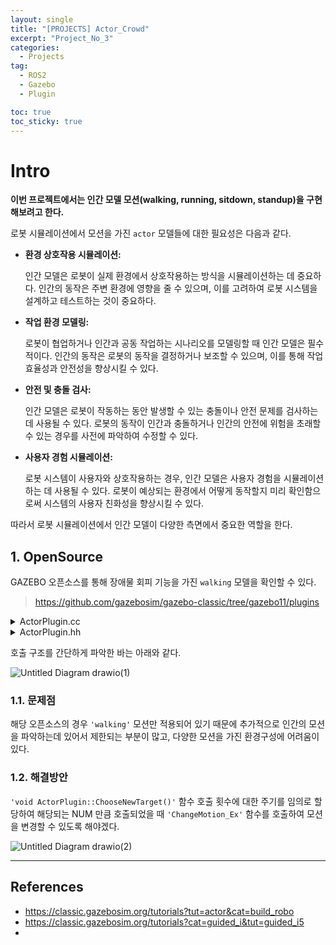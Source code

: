```yaml
---
layout: single
title: "[PROJECTS] Actor_Crowd"
excerpt: "Project_No_3"
categories:
  - Projects
tag:
  - ROS2
  - Gazebo
  - Plugin

toc: true
toc_sticky: true
---
```


# Intro

**이번 프로젝트에서는 인간 모델 모션(walking, running, sitdown, standup)을 구현해보려고 한다.**

로봇 시뮬레이션에서 모션을 가진 `actor` 모델들에 대한 필요성은 다음과 같다.

- **환경 상호작용 시뮬레이션:** 
    
    인간 모델은 로봇이 실제 환경에서 상호작용하는 방식을 시뮬레이션하는 데 중요하다. 인간의 동작은 주변 환경에 영향을 줄 수 있으며, 이를 고려하여 로봇 시스템을 설계하고 테스트하는 것이 중요하다.

- **작업 환경 모델링:** 

    로봇이 협업하거나 인간과 공동 작업하는 시나리오를 모델링할 때 인간 모델은 필수적이다. 인간의 동작은 로봇의 동작을 결정하거나 보조할 수 있으며, 이를 통해 작업 효율성과 안전성을 향상시킬 수 있다.

- **안전 및 충돌 검사:** 

    인간 모델은 로봇이 작동하는 동안 발생할 수 있는 충돌이나 안전 문제를 검사하는 데 사용될 수 있다. 로봇의 동작이 인간과 충돌하거나 인간의 안전에 위험을 초래할 수 있는 경우를 사전에 파악하여 수정할 수 있다.

- **사용자 경험 시뮬레이션:** 

    로봇 시스템이 사용자와 상호작용하는 경우, 인간 모델은 사용자 경험을 시뮬레이션하는 데 사용될 수 있다. 로봇이 예상되는 환경에서 어떻게 동작할지 미리 확인함으로써 시스템의 사용자 친화성을 향상시킬 수 있다.

따라서 로봇 시뮬레이션에서 인간 모델이 다양한 측면에서 중요한 역할을 한다.

## 1. OpenSource
GAZEBO 오픈소스를 통해 장애물 회피 기능을 가진 `walking` 모델을 확인할 수 있다.

> <https://github.com/gazebosim/gazebo-classic/tree/gazebo11/plugins>

<details>
  <summary>ActorPlugin.cc</summary>
  <div class="colorscripter-code" style="color:#f0f0f0;font-family:Consolas, 'Liberation Mono', Menlo, Courier, monospace !important; position:relative !important;overflow:auto"><table class="colorscripter-code-table" style="margin:0;padding:0;border:none;background-color:#272727;border-radius:4px;" cellspacing="0" cellpadding="0"><tr><td style="padding:6px;border-right:2px solid #4f4f4f"><div style="margin:0;padding:0;word-break:normal;text-align:right;color:#aaa;font-family:Consolas, 'Liberation Mono', Menlo, Courier, monospace !important;line-height:130%"><div style="line-height:130%">1</div><div style="line-height:130%">2</div><div style="line-height:130%">3</div><div style="line-height:130%">4</div><div style="line-height:130%">5</div><div style="line-height:130%">6</div><div style="line-height:130%">7</div><div style="line-height:130%">8</div><div style="line-height:130%">9</div><div style="line-height:130%">10</div><div style="line-height:130%">11</div><div style="line-height:130%">12</div><div style="line-height:130%">13</div><div style="line-height:130%">14</div><div style="line-height:130%">15</div><div style="line-height:130%">16</div><div style="line-height:130%">17</div><div style="line-height:130%">18</div><div style="line-height:130%">19</div><div style="line-height:130%">20</div><div style="line-height:130%">21</div><div style="line-height:130%">22</div><div style="line-height:130%">23</div><div style="line-height:130%">24</div><div style="line-height:130%">25</div><div style="line-height:130%">26</div><div style="line-height:130%">27</div><div style="line-height:130%">28</div><div style="line-height:130%">29</div><div style="line-height:130%">30</div><div style="line-height:130%">31</div><div style="line-height:130%">32</div><div style="line-height:130%">33</div><div style="line-height:130%">34</div><div style="line-height:130%">35</div><div style="line-height:130%">36</div><div style="line-height:130%">37</div><div style="line-height:130%">38</div><div style="line-height:130%">39</div><div style="line-height:130%">40</div><div style="line-height:130%">41</div><div style="line-height:130%">42</div><div style="line-height:130%">43</div><div style="line-height:130%">44</div><div style="line-height:130%">45</div><div style="line-height:130%">46</div><div style="line-height:130%">47</div><div style="line-height:130%">48</div><div style="line-height:130%">49</div><div style="line-height:130%">50</div><div style="line-height:130%">51</div><div style="line-height:130%">52</div><div style="line-height:130%">53</div><div style="line-height:130%">54</div><div style="line-height:130%">55</div><div style="line-height:130%">56</div><div style="line-height:130%">57</div><div style="line-height:130%">58</div><div style="line-height:130%">59</div><div style="line-height:130%">60</div><div style="line-height:130%">61</div><div style="line-height:130%">62</div><div style="line-height:130%">63</div><div style="line-height:130%">64</div><div style="line-height:130%">65</div><div style="line-height:130%">66</div><div style="line-height:130%">67</div><div style="line-height:130%">68</div><div style="line-height:130%">69</div><div style="line-height:130%">70</div><div style="line-height:130%">71</div><div style="line-height:130%">72</div><div style="line-height:130%">73</div><div style="line-height:130%">74</div><div style="line-height:130%">75</div><div style="line-height:130%">76</div><div style="line-height:130%">77</div><div style="line-height:130%">78</div><div style="line-height:130%">79</div><div style="line-height:130%">80</div><div style="line-height:130%">81</div><div style="line-height:130%">82</div><div style="line-height:130%">83</div><div style="line-height:130%">84</div><div style="line-height:130%">85</div><div style="line-height:130%">86</div><div style="line-height:130%">87</div><div style="line-height:130%">88</div><div style="line-height:130%">89</div><div style="line-height:130%">90</div><div style="line-height:130%">91</div><div style="line-height:130%">92</div><div style="line-height:130%">93</div><div style="line-height:130%">94</div><div style="line-height:130%">95</div><div style="line-height:130%">96</div><div style="line-height:130%">97</div><div style="line-height:130%">98</div><div style="line-height:130%">99</div><div style="line-height:130%">100</div><div style="line-height:130%">101</div><div style="line-height:130%">102</div><div style="line-height:130%">103</div><div style="line-height:130%">104</div><div style="line-height:130%">105</div><div style="line-height:130%">106</div><div style="line-height:130%">107</div><div style="line-height:130%">108</div><div style="line-height:130%">109</div><div style="line-height:130%">110</div><div style="line-height:130%">111</div><div style="line-height:130%">112</div><div style="line-height:130%">113</div><div style="line-height:130%">114</div><div style="line-height:130%">115</div><div style="line-height:130%">116</div><div style="line-height:130%">117</div><div style="line-height:130%">118</div><div style="line-height:130%">119</div><div style="line-height:130%">120</div><div style="line-height:130%">121</div><div style="line-height:130%">122</div><div style="line-height:130%">123</div><div style="line-height:130%">124</div><div style="line-height:130%">125</div><div style="line-height:130%">126</div><div style="line-height:130%">127</div><div style="line-height:130%">128</div><div style="line-height:130%">129</div><div style="line-height:130%">130</div><div style="line-height:130%">131</div><div style="line-height:130%">132</div><div style="line-height:130%">133</div><div style="line-height:130%">134</div><div style="line-height:130%">135</div><div style="line-height:130%">136</div><div style="line-height:130%">137</div><div style="line-height:130%">138</div><div style="line-height:130%">139</div><div style="line-height:130%">140</div><div style="line-height:130%">141</div><div style="line-height:130%">142</div><div style="line-height:130%">143</div><div style="line-height:130%">144</div><div style="line-height:130%">145</div><div style="line-height:130%">146</div><div style="line-height:130%">147</div><div style="line-height:130%">148</div><div style="line-height:130%">149</div><div style="line-height:130%">150</div><div style="line-height:130%">151</div><div style="line-height:130%">152</div><div style="line-height:130%">153</div><div style="line-height:130%">154</div><div style="line-height:130%">155</div><div style="line-height:130%">156</div><div style="line-height:130%">157</div><div style="line-height:130%">158</div><div style="line-height:130%">159</div><div style="line-height:130%">160</div><div style="line-height:130%">161</div><div style="line-height:130%">162</div><div style="line-height:130%">163</div><div style="line-height:130%">164</div><div style="line-height:130%">165</div><div style="line-height:130%">166</div><div style="line-height:130%">167</div><div style="line-height:130%">168</div><div style="line-height:130%">169</div><div style="line-height:130%">170</div><div style="line-height:130%">171</div><div style="line-height:130%">172</div><div style="line-height:130%">173</div><div style="line-height:130%">174</div><div style="line-height:130%">175</div><div style="line-height:130%">176</div><div style="line-height:130%">177</div><div style="line-height:130%">178</div><div style="line-height:130%">179</div><div style="line-height:130%">180</div><div style="line-height:130%">181</div><div style="line-height:130%">182</div><div style="line-height:130%">183</div><div style="line-height:130%">184</div><div style="line-height:130%">185</div><div style="line-height:130%">186</div><div style="line-height:130%">187</div><div style="line-height:130%">188</div><div style="line-height:130%">189</div><div style="line-height:130%">190</div><div style="line-height:130%">191</div><div style="line-height:130%">192</div><div style="line-height:130%">193</div><div style="line-height:130%">194</div><div style="line-height:130%">195</div><div style="line-height:130%">196</div><div style="line-height:130%">197</div><div style="line-height:130%">198</div><div style="line-height:130%">199</div><div style="line-height:130%">200</div><div style="line-height:130%">201</div><div style="line-height:130%">202</div><div style="line-height:130%">203</div><div style="line-height:130%">204</div><div style="line-height:130%">205</div><div style="line-height:130%">206</div><div style="line-height:130%">207</div><div style="line-height:130%">208</div><div style="line-height:130%">209</div><div style="line-height:130%">210</div></div></td><td style="padding:6px 0;text-align:left"><div style="margin:0;padding:0;color:#f0f0f0;font-family:Consolas, 'Liberation Mono', Menlo, Courier, monospace !important;line-height:130%"><div style="padding:0 6px; white-space:pre; line-height:130%"><span style="color:#999999">/*</span></div><div style="padding:0 6px; white-space:pre; line-height:130%"><span style="color:#999999">&nbsp;*&nbsp;Copyright&nbsp;(C)&nbsp;2016&nbsp;Open&nbsp;Source&nbsp;Robotics&nbsp;Foundation</span></div><div style="padding:0 6px; white-space:pre; line-height:130%"><span style="color:#999999">&nbsp;*</span></div><div style="padding:0 6px; white-space:pre; line-height:130%"><span style="color:#999999">&nbsp;*&nbsp;Licensed&nbsp;under&nbsp;the&nbsp;Apache&nbsp;License,&nbsp;Version&nbsp;2.0&nbsp;(the&nbsp;"License");</span></div><div style="padding:0 6px; white-space:pre; line-height:130%"><span style="color:#999999">&nbsp;*&nbsp;you&nbsp;may&nbsp;not&nbsp;use&nbsp;this&nbsp;file&nbsp;except&nbsp;in&nbsp;compliance&nbsp;with&nbsp;the&nbsp;License.</span></div><div style="padding:0 6px; white-space:pre; line-height:130%"><span style="color:#999999">&nbsp;*&nbsp;You&nbsp;may&nbsp;obtain&nbsp;a&nbsp;copy&nbsp;of&nbsp;the&nbsp;License&nbsp;at</span></div><div style="padding:0 6px; white-space:pre; line-height:130%"><span style="color:#999999">&nbsp;*</span></div><div style="padding:0 6px; white-space:pre; line-height:130%"><span style="color:#999999">&nbsp;*&nbsp;&nbsp;&nbsp;&nbsp;&nbsp;http://www.apache.org/licenses/LICENSE-2.0</span></div><div style="padding:0 6px; white-space:pre; line-height:130%"><span style="color:#999999">&nbsp;*</span></div><div style="padding:0 6px; white-space:pre; line-height:130%"><span style="color:#999999">&nbsp;*&nbsp;Unless&nbsp;required&nbsp;by&nbsp;applicable&nbsp;law&nbsp;or&nbsp;agreed&nbsp;to&nbsp;in&nbsp;writing,&nbsp;software</span></div><div style="padding:0 6px; white-space:pre; line-height:130%"><span style="color:#999999">&nbsp;*&nbsp;distributed&nbsp;under&nbsp;the&nbsp;License&nbsp;is&nbsp;distributed&nbsp;on&nbsp;an&nbsp;"AS&nbsp;IS"&nbsp;BASIS,</span></div><div style="padding:0 6px; white-space:pre; line-height:130%"><span style="color:#999999">&nbsp;*&nbsp;WITHOUT&nbsp;WARRANTIES&nbsp;OR&nbsp;CONDITIONS&nbsp;OF&nbsp;ANY&nbsp;KIND,&nbsp;either&nbsp;express&nbsp;or&nbsp;implied.</span></div><div style="padding:0 6px; white-space:pre; line-height:130%"><span style="color:#999999">&nbsp;*&nbsp;See&nbsp;the&nbsp;License&nbsp;for&nbsp;the&nbsp;specific&nbsp;language&nbsp;governing&nbsp;permissions&nbsp;and</span></div><div style="padding:0 6px; white-space:pre; line-height:130%"><span style="color:#999999">&nbsp;*&nbsp;limitations&nbsp;under&nbsp;the&nbsp;License.</span></div><div style="padding:0 6px; white-space:pre; line-height:130%"><span style="color:#999999">&nbsp;*</span></div><div style="padding:0 6px; white-space:pre; line-height:130%"><span style="color:#999999">*/</span></div><div style="padding:0 6px; white-space:pre; line-height:130%">&nbsp;</div><div style="padding:0 6px; white-space:pre; line-height:130%"><span style="color:#0086b3">#include</span>&nbsp;<span style="color:#aaffaa"></span><span style="color:#ff3399">&lt;</span>functional<span style="color:#aaffaa"></span><span style="color:#ff3399">&gt;</span></div><div style="padding:0 6px; white-space:pre; line-height:130%">&nbsp;</div><div style="padding:0 6px; white-space:pre; line-height:130%"><span style="color:#0086b3">#include</span>&nbsp;<span style="color:#aaffaa"></span><span style="color:#ff3399">&lt;</span>ignition<span style="color:#aaffaa"></span><span style="color:#ff3399">/</span>math.hh<span style="color:#aaffaa"></span><span style="color:#ff3399">&gt;</span></div><div style="padding:0 6px; white-space:pre; line-height:130%"><span style="color:#0086b3">#include</span>&nbsp;<span style="color:#ffd500">"gazebo/physics/physics.hh"</span></div><div style="padding:0 6px; white-space:pre; line-height:130%"><span style="color:#0086b3">#include</span>&nbsp;<span style="color:#ffd500">"plugins/ActorPlugin.hh"</span></div><div style="padding:0 6px; white-space:pre; line-height:130%">&nbsp;</div><div style="padding:0 6px; white-space:pre; line-height:130%"><span style="color:#ff3399">using</span>&nbsp;<span style="color:#ff3399">namespace</span>&nbsp;gazebo;</div><div style="padding:0 6px; white-space:pre; line-height:130%">GZ_REGISTER_MODEL_PLUGIN(ActorPlugin)</div><div style="padding:0 6px; white-space:pre; line-height:130%">&nbsp;</div><div style="padding:0 6px; white-space:pre; line-height:130%"><span style="color:#0086b3">#define</span>&nbsp;WALKING_ANIMATION&nbsp;<span style="color:#ffd500">"walking"</span></div><div style="padding:0 6px; white-space:pre; line-height:130%">&nbsp;</div><div style="padding:0 6px; white-space:pre; line-height:130%"><span style="color:#999999">/////////////////////////////////////////////////</span></div><div style="padding:0 6px; white-space:pre; line-height:130%">ActorPlugin::ActorPlugin()</div><div style="padding:0 6px; white-space:pre; line-height:130%">{</div><div style="padding:0 6px; white-space:pre; line-height:130%">}</div><div style="padding:0 6px; white-space:pre; line-height:130%">&nbsp;</div><div style="padding:0 6px; white-space:pre; line-height:130%"><span style="color:#999999">/////////////////////////////////////////////////</span></div><div style="padding:0 6px; white-space:pre; line-height:130%"><span style="color:#ff3399">void</span>&nbsp;ActorPlugin::Load(physics::ModelPtr&nbsp;_model,&nbsp;sdf::ElementPtr&nbsp;_sdf)</div><div style="padding:0 6px; white-space:pre; line-height:130%">{</div><div style="padding:0 6px; white-space:pre; line-height:130%">&nbsp;&nbsp;<span style="color:#ff3399">this</span><span style="color:#ff3399">-</span><span style="color:#aaffaa"></span><span style="color:#ff3399">&gt;</span>sdf&nbsp;<span style="color:#aaffaa"></span><span style="color:#ff3399">=</span>&nbsp;_sdf;</div><div style="padding:0 6px; white-space:pre; line-height:130%">&nbsp;&nbsp;<span style="color:#ff3399">this</span><span style="color:#ff3399">-</span><span style="color:#aaffaa"></span><span style="color:#ff3399">&gt;</span>actor&nbsp;<span style="color:#aaffaa"></span><span style="color:#ff3399">=</span>&nbsp;boost::dynamic_pointer_cast<span style="color:#aaffaa"></span><span style="color:#ff3399">&lt;</span>physics::Actor<span style="color:#aaffaa"></span><span style="color:#ff3399">&gt;</span>(_model);</div><div style="padding:0 6px; white-space:pre; line-height:130%">&nbsp;&nbsp;<span style="color:#ff3399">this</span><span style="color:#ff3399">-</span><span style="color:#aaffaa"></span><span style="color:#ff3399">&gt;</span>world&nbsp;<span style="color:#aaffaa"></span><span style="color:#ff3399">=</span>&nbsp;<span style="color:#ff3399">this</span><span style="color:#ff3399">-</span><span style="color:#aaffaa"></span><span style="color:#ff3399">&gt;</span>actor<span style="color:#aaffaa"></span><span style="color:#ff3399">-</span><span style="color:#aaffaa"></span><span style="color:#ff3399">&gt;</span>GetWorld();</div><div style="padding:0 6px; white-space:pre; line-height:130%">&nbsp;</div><div style="padding:0 6px; white-space:pre; line-height:130%">&nbsp;&nbsp;<span style="color:#ff3399">this</span><span style="color:#ff3399">-</span><span style="color:#aaffaa"></span><span style="color:#ff3399">&gt;</span>connections.<span style="color:#4be6fa">push_back</span>(event::Events::ConnectWorldUpdateBegin(</div><div style="padding:0 6px; white-space:pre; line-height:130%">&nbsp;&nbsp;&nbsp;&nbsp;&nbsp;&nbsp;&nbsp;&nbsp;&nbsp;&nbsp;<span style="color:#4be6fa">std</span>::bind(<span style="color:#aaffaa"></span><span style="color:#ff3399">&amp;</span>ActorPlugin::OnUpdate,&nbsp;<span style="color:#ff3399">this</span>,&nbsp;<span style="color:#4be6fa">std</span>::placeholders::_1)));</div><div style="padding:0 6px; white-space:pre; line-height:130%">&nbsp;</div><div style="padding:0 6px; white-space:pre; line-height:130%">&nbsp;&nbsp;<span style="color:#ff3399">this</span><span style="color:#ff3399">-</span><span style="color:#aaffaa"></span><span style="color:#ff3399">&gt;</span>Reset();</div><div style="padding:0 6px; white-space:pre; line-height:130%">&nbsp;</div><div style="padding:0 6px; white-space:pre; line-height:130%">&nbsp;&nbsp;<span style="color:#999999">//&nbsp;Read&nbsp;in&nbsp;the&nbsp;target&nbsp;weight</span></div><div style="padding:0 6px; white-space:pre; line-height:130%">&nbsp;&nbsp;<span style="color:#ff3399">if</span>&nbsp;(_sdf<span style="color:#aaffaa"></span><span style="color:#ff3399">-</span><span style="color:#aaffaa"></span><span style="color:#ff3399">&gt;</span>HasElement(<span style="color:#ffd500">"target_weight"</span>))</div><div style="padding:0 6px; white-space:pre; line-height:130%">&nbsp;&nbsp;&nbsp;&nbsp;<span style="color:#ff3399">this</span><span style="color:#ff3399">-</span><span style="color:#aaffaa"></span><span style="color:#ff3399">&gt;</span>targetWeight&nbsp;<span style="color:#aaffaa"></span><span style="color:#ff3399">=</span>&nbsp;_sdf<span style="color:#aaffaa"></span><span style="color:#ff3399">-</span><span style="color:#aaffaa"></span><span style="color:#ff3399">&gt;</span>Get<span style="color:#aaffaa"></span><span style="color:#ff3399">&lt;</span><span style="color:#4be6fa">double</span><span style="color:#ff3399">&gt;</span>(<span style="color:#ffd500">"target_weight"</span>);</div><div style="padding:0 6px; white-space:pre; line-height:130%">&nbsp;&nbsp;<span style="color:#ff3399">else</span></div><div style="padding:0 6px; white-space:pre; line-height:130%">&nbsp;&nbsp;&nbsp;&nbsp;<span style="color:#ff3399">this</span><span style="color:#ff3399">-</span><span style="color:#aaffaa"></span><span style="color:#ff3399">&gt;</span>targetWeight&nbsp;<span style="color:#aaffaa"></span><span style="color:#ff3399">=</span>&nbsp;<span style="color:#c10aff">1.</span><span style="color:#c10aff">15</span>;</div><div style="padding:0 6px; white-space:pre; line-height:130%">&nbsp;</div><div style="padding:0 6px; white-space:pre; line-height:130%">&nbsp;&nbsp;<span style="color:#999999">//&nbsp;Read&nbsp;in&nbsp;the&nbsp;obstacle&nbsp;weight</span></div><div style="padding:0 6px; white-space:pre; line-height:130%">&nbsp;&nbsp;<span style="color:#ff3399">if</span>&nbsp;(_sdf<span style="color:#aaffaa"></span><span style="color:#ff3399">-</span><span style="color:#aaffaa"></span><span style="color:#ff3399">&gt;</span>HasElement(<span style="color:#ffd500">"obstacle_weight"</span>))</div><div style="padding:0 6px; white-space:pre; line-height:130%">&nbsp;&nbsp;&nbsp;&nbsp;<span style="color:#ff3399">this</span><span style="color:#ff3399">-</span><span style="color:#aaffaa"></span><span style="color:#ff3399">&gt;</span>obstacleWeight&nbsp;<span style="color:#aaffaa"></span><span style="color:#ff3399">=</span>&nbsp;_sdf<span style="color:#aaffaa"></span><span style="color:#ff3399">-</span><span style="color:#aaffaa"></span><span style="color:#ff3399">&gt;</span>Get<span style="color:#aaffaa"></span><span style="color:#ff3399">&lt;</span><span style="color:#4be6fa">double</span><span style="color:#ff3399">&gt;</span>(<span style="color:#ffd500">"obstacle_weight"</span>);</div><div style="padding:0 6px; white-space:pre; line-height:130%">&nbsp;&nbsp;<span style="color:#ff3399">else</span></div><div style="padding:0 6px; white-space:pre; line-height:130%">&nbsp;&nbsp;&nbsp;&nbsp;<span style="color:#ff3399">this</span><span style="color:#ff3399">-</span><span style="color:#aaffaa"></span><span style="color:#ff3399">&gt;</span>obstacleWeight&nbsp;<span style="color:#aaffaa"></span><span style="color:#ff3399">=</span>&nbsp;<span style="color:#c10aff">1.</span><span style="color:#c10aff">5</span>;</div><div style="padding:0 6px; white-space:pre; line-height:130%">&nbsp;</div><div style="padding:0 6px; white-space:pre; line-height:130%">&nbsp;&nbsp;<span style="color:#999999">//&nbsp;Read&nbsp;in&nbsp;the&nbsp;animation&nbsp;factor&nbsp;(applied&nbsp;in&nbsp;the&nbsp;OnUpdate&nbsp;function).</span></div><div style="padding:0 6px; white-space:pre; line-height:130%">&nbsp;&nbsp;<span style="color:#ff3399">if</span>&nbsp;(_sdf<span style="color:#aaffaa"></span><span style="color:#ff3399">-</span><span style="color:#aaffaa"></span><span style="color:#ff3399">&gt;</span>HasElement(<span style="color:#ffd500">"animation_factor"</span>))</div><div style="padding:0 6px; white-space:pre; line-height:130%">&nbsp;&nbsp;&nbsp;&nbsp;<span style="color:#ff3399">this</span><span style="color:#ff3399">-</span><span style="color:#aaffaa"></span><span style="color:#ff3399">&gt;</span>animationFactor&nbsp;<span style="color:#aaffaa"></span><span style="color:#ff3399">=</span>&nbsp;_sdf<span style="color:#aaffaa"></span><span style="color:#ff3399">-</span><span style="color:#aaffaa"></span><span style="color:#ff3399">&gt;</span>Get<span style="color:#aaffaa"></span><span style="color:#ff3399">&lt;</span><span style="color:#4be6fa">double</span><span style="color:#ff3399">&gt;</span>(<span style="color:#ffd500">"animation_factor"</span>);</div><div style="padding:0 6px; white-space:pre; line-height:130%">&nbsp;&nbsp;<span style="color:#ff3399">else</span></div><div style="padding:0 6px; white-space:pre; line-height:130%">&nbsp;&nbsp;&nbsp;&nbsp;<span style="color:#ff3399">this</span><span style="color:#ff3399">-</span><span style="color:#aaffaa"></span><span style="color:#ff3399">&gt;</span>animationFactor&nbsp;<span style="color:#aaffaa"></span><span style="color:#ff3399">=</span>&nbsp;<span style="color:#c10aff">4.</span><span style="color:#c10aff">5</span>;</div><div style="padding:0 6px; white-space:pre; line-height:130%">&nbsp;</div><div style="padding:0 6px; white-space:pre; line-height:130%">&nbsp;&nbsp;<span style="color:#999999">//&nbsp;Add&nbsp;our&nbsp;own&nbsp;name&nbsp;to&nbsp;models&nbsp;we&nbsp;should&nbsp;ignore&nbsp;when&nbsp;avoiding&nbsp;obstacles.</span></div><div style="padding:0 6px; white-space:pre; line-height:130%">&nbsp;&nbsp;<span style="color:#ff3399">this</span><span style="color:#ff3399">-</span><span style="color:#aaffaa"></span><span style="color:#ff3399">&gt;</span>ignoreModels.<span style="color:#4be6fa">push_back</span>(<span style="color:#ff3399">this</span><span style="color:#ff3399">-</span><span style="color:#aaffaa"></span><span style="color:#ff3399">&gt;</span>actor<span style="color:#aaffaa"></span><span style="color:#ff3399">-</span><span style="color:#aaffaa"></span><span style="color:#ff3399">&gt;</span>GetName());</div><div style="padding:0 6px; white-space:pre; line-height:130%">&nbsp;</div><div style="padding:0 6px; white-space:pre; line-height:130%">&nbsp;&nbsp;<span style="color:#999999">//&nbsp;Read&nbsp;in&nbsp;the&nbsp;other&nbsp;obstacles&nbsp;to&nbsp;ignore</span></div><div style="padding:0 6px; white-space:pre; line-height:130%">&nbsp;&nbsp;<span style="color:#ff3399">if</span>&nbsp;(_sdf<span style="color:#aaffaa"></span><span style="color:#ff3399">-</span><span style="color:#aaffaa"></span><span style="color:#ff3399">&gt;</span>HasElement(<span style="color:#ffd500">"ignore_obstacles"</span>))</div><div style="padding:0 6px; white-space:pre; line-height:130%">&nbsp;&nbsp;{</div><div style="padding:0 6px; white-space:pre; line-height:130%">&nbsp;&nbsp;&nbsp;&nbsp;sdf::ElementPtr&nbsp;modelElem&nbsp;<span style="color:#aaffaa"></span><span style="color:#ff3399">=</span></div><div style="padding:0 6px; white-space:pre; line-height:130%">&nbsp;&nbsp;&nbsp;&nbsp;&nbsp;&nbsp;_sdf<span style="color:#aaffaa"></span><span style="color:#ff3399">-</span><span style="color:#aaffaa"></span><span style="color:#ff3399">&gt;</span>GetElement(<span style="color:#ffd500">"ignore_obstacles"</span>)<span style="color:#aaffaa"></span><span style="color:#ff3399">-</span><span style="color:#aaffaa"></span><span style="color:#ff3399">&gt;</span>GetElement(<span style="color:#ffd500">"model"</span>);</div><div style="padding:0 6px; white-space:pre; line-height:130%">&nbsp;&nbsp;&nbsp;&nbsp;<span style="color:#ff3399">while</span>&nbsp;(modelElem)</div><div style="padding:0 6px; white-space:pre; line-height:130%">&nbsp;&nbsp;&nbsp;&nbsp;{</div><div style="padding:0 6px; white-space:pre; line-height:130%">&nbsp;&nbsp;&nbsp;&nbsp;&nbsp;&nbsp;<span style="color:#ff3399">this</span><span style="color:#ff3399">-</span><span style="color:#aaffaa"></span><span style="color:#ff3399">&gt;</span>ignoreModels.<span style="color:#4be6fa">push_back</span>(modelElem<span style="color:#aaffaa"></span><span style="color:#ff3399">-</span><span style="color:#aaffaa"></span><span style="color:#ff3399">&gt;</span>Get<span style="color:#aaffaa"></span><span style="color:#ff3399">&lt;</span><span style="color:#4be6fa">std</span>::<span style="color:#4be6fa">string</span><span style="color:#ff3399">&gt;</span>());</div><div style="padding:0 6px; white-space:pre; line-height:130%">&nbsp;&nbsp;&nbsp;&nbsp;&nbsp;&nbsp;modelElem&nbsp;<span style="color:#aaffaa"></span><span style="color:#ff3399">=</span>&nbsp;modelElem<span style="color:#aaffaa"></span><span style="color:#ff3399">-</span><span style="color:#aaffaa"></span><span style="color:#ff3399">&gt;</span>GetNextElement(<span style="color:#ffd500">"model"</span>);</div><div style="padding:0 6px; white-space:pre; line-height:130%">&nbsp;&nbsp;&nbsp;&nbsp;}</div><div style="padding:0 6px; white-space:pre; line-height:130%">&nbsp;&nbsp;}</div><div style="padding:0 6px; white-space:pre; line-height:130%">}</div><div style="padding:0 6px; white-space:pre; line-height:130%">&nbsp;</div><div style="padding:0 6px; white-space:pre; line-height:130%"><span style="color:#999999">/////////////////////////////////////////////////</span></div><div style="padding:0 6px; white-space:pre; line-height:130%"><span style="color:#ff3399">void</span>&nbsp;ActorPlugin::Reset()</div><div style="padding:0 6px; white-space:pre; line-height:130%">{</div><div style="padding:0 6px; white-space:pre; line-height:130%">&nbsp;&nbsp;<span style="color:#ff3399">this</span><span style="color:#ff3399">-</span><span style="color:#aaffaa"></span><span style="color:#ff3399">&gt;</span>velocity&nbsp;<span style="color:#aaffaa"></span><span style="color:#ff3399">=</span>&nbsp;<span style="color:#c10aff">0.</span><span style="color:#c10aff">8</span>;</div><div style="padding:0 6px; white-space:pre; line-height:130%">&nbsp;&nbsp;<span style="color:#ff3399">this</span><span style="color:#ff3399">-</span><span style="color:#aaffaa"></span><span style="color:#ff3399">&gt;</span>lastUpdate&nbsp;<span style="color:#aaffaa"></span><span style="color:#ff3399">=</span>&nbsp;<span style="color:#c10aff">0</span>;</div><div style="padding:0 6px; white-space:pre; line-height:130%">&nbsp;</div><div style="padding:0 6px; white-space:pre; line-height:130%">&nbsp;&nbsp;<span style="color:#ff3399">if</span>&nbsp;(<span style="color:#ff3399">this</span><span style="color:#ff3399">-</span><span style="color:#aaffaa"></span><span style="color:#ff3399">&gt;</span>sdf&nbsp;<span style="color:#aaffaa"></span><span style="color:#ff3399">&amp;</span><span style="color:#aaffaa"></span><span style="color:#ff3399">&amp;</span>&nbsp;<span style="color:#ff3399">this</span><span style="color:#ff3399">-</span><span style="color:#aaffaa"></span><span style="color:#ff3399">&gt;</span>sdf<span style="color:#aaffaa"></span><span style="color:#ff3399">-</span><span style="color:#aaffaa"></span><span style="color:#ff3399">&gt;</span>HasElement(<span style="color:#ffd500">"target"</span>))</div><div style="padding:0 6px; white-space:pre; line-height:130%">&nbsp;&nbsp;&nbsp;&nbsp;<span style="color:#ff3399">this</span><span style="color:#ff3399">-</span><span style="color:#aaffaa"></span><span style="color:#ff3399">&gt;</span>target&nbsp;<span style="color:#aaffaa"></span><span style="color:#ff3399">=</span>&nbsp;<span style="color:#ff3399">this</span><span style="color:#ff3399">-</span><span style="color:#aaffaa"></span><span style="color:#ff3399">&gt;</span>sdf<span style="color:#aaffaa"></span><span style="color:#ff3399">-</span><span style="color:#aaffaa"></span><span style="color:#ff3399">&gt;</span>Get<span style="color:#aaffaa"></span><span style="color:#ff3399">&lt;</span>ignition::math::Vector3d<span style="color:#aaffaa"></span><span style="color:#ff3399">&gt;</span>(<span style="color:#ffd500">"target"</span>);</div><div style="padding:0 6px; white-space:pre; line-height:130%">&nbsp;&nbsp;<span style="color:#ff3399">else</span></div><div style="padding:0 6px; white-space:pre; line-height:130%">&nbsp;&nbsp;&nbsp;&nbsp;<span style="color:#ff3399">this</span><span style="color:#ff3399">-</span><span style="color:#aaffaa"></span><span style="color:#ff3399">&gt;</span>target&nbsp;<span style="color:#aaffaa"></span><span style="color:#ff3399">=</span>&nbsp;ignition::math::Vector3d(<span style="color:#c10aff">0</span>,&nbsp;<span style="color:#aaffaa"></span><span style="color:#ff3399">-</span><span style="color:#c10aff">5</span>,&nbsp;<span style="color:#c10aff">1.</span><span style="color:#c10aff">2138</span>);</div><div style="padding:0 6px; white-space:pre; line-height:130%">&nbsp;</div><div style="padding:0 6px; white-space:pre; line-height:130%">&nbsp;&nbsp;<span style="color:#ff3399">auto</span>&nbsp;skelAnims&nbsp;<span style="color:#aaffaa"></span><span style="color:#ff3399">=</span>&nbsp;<span style="color:#ff3399">this</span><span style="color:#ff3399">-</span><span style="color:#aaffaa"></span><span style="color:#ff3399">&gt;</span>actor<span style="color:#aaffaa"></span><span style="color:#ff3399">-</span><span style="color:#aaffaa"></span><span style="color:#ff3399">&gt;</span>SkeletonAnimations();</div><div style="padding:0 6px; white-space:pre; line-height:130%">&nbsp;&nbsp;<span style="color:#ff3399">if</span>&nbsp;(skelAnims.find(WALKING_ANIMATION)&nbsp;<span style="color:#aaffaa"></span><span style="color:#ff3399">=</span><span style="color:#aaffaa"></span><span style="color:#ff3399">=</span>&nbsp;skelAnims.<span style="color:#4be6fa">end</span>())</div><div style="padding:0 6px; white-space:pre; line-height:130%">&nbsp;&nbsp;{</div><div style="padding:0 6px; white-space:pre; line-height:130%">&nbsp;&nbsp;&nbsp;&nbsp;gzerr&nbsp;<span style="color:#aaffaa"></span><span style="color:#ff3399">&lt;</span><span style="color:#aaffaa"></span><span style="color:#ff3399">&lt;</span>&nbsp;<span style="color:#ffd500">"Skeleton&nbsp;animation&nbsp;"</span>&nbsp;<span style="color:#aaffaa"></span><span style="color:#ff3399">&lt;</span><span style="color:#aaffaa"></span><span style="color:#ff3399">&lt;</span>&nbsp;WALKING_ANIMATION&nbsp;<span style="color:#aaffaa"></span><span style="color:#ff3399">&lt;</span><span style="color:#aaffaa"></span><span style="color:#ff3399">&lt;</span>&nbsp;<span style="color:#ffd500">"&nbsp;not&nbsp;found.\n"</span>;</div><div style="padding:0 6px; white-space:pre; line-height:130%">&nbsp;&nbsp;}</div><div style="padding:0 6px; white-space:pre; line-height:130%">&nbsp;&nbsp;<span style="color:#ff3399">else</span></div><div style="padding:0 6px; white-space:pre; line-height:130%">&nbsp;&nbsp;{</div><div style="padding:0 6px; white-space:pre; line-height:130%">&nbsp;&nbsp;&nbsp;&nbsp;<span style="color:#999999">//&nbsp;Create&nbsp;custom&nbsp;trajectory</span></div><div style="padding:0 6px; white-space:pre; line-height:130%">&nbsp;&nbsp;&nbsp;&nbsp;<span style="color:#ff3399">this</span><span style="color:#ff3399">-</span><span style="color:#aaffaa"></span><span style="color:#ff3399">&gt;</span>trajectoryInfo.reset(<span style="color:#ff3399">new</span>&nbsp;physics::TrajectoryInfo());</div><div style="padding:0 6px; white-space:pre; line-height:130%">&nbsp;&nbsp;&nbsp;&nbsp;<span style="color:#ff3399">this</span><span style="color:#ff3399">-</span><span style="color:#aaffaa"></span><span style="color:#ff3399">&gt;</span>trajectoryInfo<span style="color:#aaffaa"></span><span style="color:#ff3399">-</span><span style="color:#aaffaa"></span><span style="color:#ff3399">&gt;</span>type&nbsp;<span style="color:#aaffaa"></span><span style="color:#ff3399">=</span>&nbsp;WALKING_ANIMATION;</div><div style="padding:0 6px; white-space:pre; line-height:130%">&nbsp;&nbsp;&nbsp;&nbsp;<span style="color:#ff3399">this</span><span style="color:#ff3399">-</span><span style="color:#aaffaa"></span><span style="color:#ff3399">&gt;</span>trajectoryInfo<span style="color:#aaffaa"></span><span style="color:#ff3399">-</span><span style="color:#aaffaa"></span><span style="color:#ff3399">&gt;</span>duration&nbsp;<span style="color:#aaffaa"></span><span style="color:#ff3399">=</span>&nbsp;<span style="color:#c10aff">1.</span><span style="color:#c10aff">0</span>;</div><div style="padding:0 6px; white-space:pre; line-height:130%">&nbsp;</div><div style="padding:0 6px; white-space:pre; line-height:130%">&nbsp;&nbsp;&nbsp;&nbsp;<span style="color:#ff3399">this</span><span style="color:#ff3399">-</span><span style="color:#aaffaa"></span><span style="color:#ff3399">&gt;</span>actor<span style="color:#aaffaa"></span><span style="color:#ff3399">-</span><span style="color:#aaffaa"></span><span style="color:#ff3399">&gt;</span>SetCustomTrajectory(<span style="color:#ff3399">this</span><span style="color:#ff3399">-</span><span style="color:#aaffaa"></span><span style="color:#ff3399">&gt;</span>trajectoryInfo);</div><div style="padding:0 6px; white-space:pre; line-height:130%">&nbsp;&nbsp;}</div><div style="padding:0 6px; white-space:pre; line-height:130%">}</div><div style="padding:0 6px; white-space:pre; line-height:130%">&nbsp;</div><div style="padding:0 6px; white-space:pre; line-height:130%"><span style="color:#999999">/////////////////////////////////////////////////</span></div><div style="padding:0 6px; white-space:pre; line-height:130%"><span style="color:#ff3399">void</span>&nbsp;ActorPlugin::ChooseNewTarget()</div><div style="padding:0 6px; white-space:pre; line-height:130%">{</div><div style="padding:0 6px; white-space:pre; line-height:130%">&nbsp;&nbsp;ignition::math::Vector3d&nbsp;newTarget(<span style="color:#ff3399">this</span><span style="color:#ff3399">-</span><span style="color:#aaffaa"></span><span style="color:#ff3399">&gt;</span>target);</div><div style="padding:0 6px; white-space:pre; line-height:130%">&nbsp;&nbsp;<span style="color:#ff3399">while</span>&nbsp;((newTarget&nbsp;<span style="color:#aaffaa"></span><span style="color:#ff3399">-</span>&nbsp;<span style="color:#ff3399">this</span><span style="color:#ff3399">-</span><span style="color:#aaffaa"></span><span style="color:#ff3399">&gt;</span>target).Length()&nbsp;<span style="color:#aaffaa"></span><span style="color:#ff3399">&lt;</span>&nbsp;<span style="color:#c10aff">2.</span><span style="color:#c10aff">0</span>)</div><div style="padding:0 6px; white-space:pre; line-height:130%">&nbsp;&nbsp;{</div><div style="padding:0 6px; white-space:pre; line-height:130%">&nbsp;&nbsp;&nbsp;&nbsp;newTarget.X(ignition::math::Rand::DblUniform(<span style="color:#aaffaa"></span><span style="color:#ff3399">-</span><span style="color:#c10aff">3</span>,&nbsp;<span style="color:#c10aff">3.</span><span style="color:#c10aff">5</span>));</div><div style="padding:0 6px; white-space:pre; line-height:130%">&nbsp;&nbsp;&nbsp;&nbsp;newTarget.Y(ignition::math::Rand::DblUniform(<span style="color:#aaffaa"></span><span style="color:#ff3399">-</span><span style="color:#c10aff">10</span>,&nbsp;<span style="color:#c10aff">2</span>));</div><div style="padding:0 6px; white-space:pre; line-height:130%">&nbsp;</div><div style="padding:0 6px; white-space:pre; line-height:130%">&nbsp;&nbsp;&nbsp;&nbsp;<span style="color:#ff3399">for</span>&nbsp;(<span style="color:#ff3399">unsigned</span>&nbsp;<span style="color:#4be6fa">int</span>&nbsp;i&nbsp;<span style="color:#aaffaa"></span><span style="color:#ff3399">=</span>&nbsp;<span style="color:#c10aff">0</span>;&nbsp;i&nbsp;<span style="color:#aaffaa"></span><span style="color:#ff3399">&lt;</span>&nbsp;<span style="color:#ff3399">this</span><span style="color:#ff3399">-</span><span style="color:#aaffaa"></span><span style="color:#ff3399">&gt;</span>world<span style="color:#aaffaa"></span><span style="color:#ff3399">-</span><span style="color:#aaffaa"></span><span style="color:#ff3399">&gt;</span>ModelCount();&nbsp;<span style="color:#aaffaa"></span><span style="color:#ff3399">+</span><span style="color:#aaffaa"></span><span style="color:#ff3399">+</span>i)</div><div style="padding:0 6px; white-space:pre; line-height:130%">&nbsp;&nbsp;&nbsp;&nbsp;{</div><div style="padding:0 6px; white-space:pre; line-height:130%">&nbsp;&nbsp;&nbsp;&nbsp;&nbsp;&nbsp;<span style="color:#4be6fa">double</span>&nbsp;dist&nbsp;<span style="color:#aaffaa"></span><span style="color:#ff3399">=</span>&nbsp;(<span style="color:#ff3399">this</span><span style="color:#ff3399">-</span><span style="color:#aaffaa"></span><span style="color:#ff3399">&gt;</span>world<span style="color:#aaffaa"></span><span style="color:#ff3399">-</span><span style="color:#aaffaa"></span><span style="color:#ff3399">&gt;</span>ModelByIndex(i)<span style="color:#aaffaa"></span><span style="color:#ff3399">-</span><span style="color:#aaffaa"></span><span style="color:#ff3399">&gt;</span>WorldPose().Pos()</div><div style="padding:0 6px; white-space:pre; line-height:130%">&nbsp;&nbsp;&nbsp;&nbsp;&nbsp;&nbsp;&nbsp;&nbsp;&nbsp;&nbsp;<span style="color:#aaffaa"></span><span style="color:#ff3399">-</span>&nbsp;newTarget).Length();</div><div style="padding:0 6px; white-space:pre; line-height:130%">&nbsp;&nbsp;&nbsp;&nbsp;&nbsp;&nbsp;<span style="color:#ff3399">if</span>&nbsp;(dist&nbsp;<span style="color:#aaffaa"></span><span style="color:#ff3399">&lt;</span>&nbsp;<span style="color:#c10aff">2.</span><span style="color:#c10aff">0</span>)</div><div style="padding:0 6px; white-space:pre; line-height:130%">&nbsp;&nbsp;&nbsp;&nbsp;&nbsp;&nbsp;{</div><div style="padding:0 6px; white-space:pre; line-height:130%">&nbsp;&nbsp;&nbsp;&nbsp;&nbsp;&nbsp;&nbsp;&nbsp;newTarget&nbsp;<span style="color:#aaffaa"></span><span style="color:#ff3399">=</span>&nbsp;<span style="color:#ff3399">this</span><span style="color:#ff3399">-</span><span style="color:#aaffaa"></span><span style="color:#ff3399">&gt;</span>target;</div><div style="padding:0 6px; white-space:pre; line-height:130%">&nbsp;&nbsp;&nbsp;&nbsp;&nbsp;&nbsp;&nbsp;&nbsp;<span style="color:#ff3399">break</span>;</div><div style="padding:0 6px; white-space:pre; line-height:130%">&nbsp;&nbsp;&nbsp;&nbsp;&nbsp;&nbsp;}</div><div style="padding:0 6px; white-space:pre; line-height:130%">&nbsp;&nbsp;&nbsp;&nbsp;}</div><div style="padding:0 6px; white-space:pre; line-height:130%">&nbsp;&nbsp;}</div><div style="padding:0 6px; white-space:pre; line-height:130%">&nbsp;&nbsp;<span style="color:#ff3399">this</span><span style="color:#ff3399">-</span><span style="color:#aaffaa"></span><span style="color:#ff3399">&gt;</span>target&nbsp;<span style="color:#aaffaa"></span><span style="color:#ff3399">=</span>&nbsp;newTarget;</div><div style="padding:0 6px; white-space:pre; line-height:130%">}</div><div style="padding:0 6px; white-space:pre; line-height:130%">&nbsp;</div><div style="padding:0 6px; white-space:pre; line-height:130%"><span style="color:#999999">/////////////////////////////////////////////////</span></div><div style="padding:0 6px; white-space:pre; line-height:130%"><span style="color:#ff3399">void</span>&nbsp;ActorPlugin::HandleObstacles(ignition::math::Vector3d&nbsp;<span style="color:#aaffaa"></span><span style="color:#ff3399">&amp;</span>_pos)</div><div style="padding:0 6px; white-space:pre; line-height:130%">{</div><div style="padding:0 6px; white-space:pre; line-height:130%">&nbsp;&nbsp;<span style="color:#ff3399">for</span>&nbsp;(<span style="color:#ff3399">unsigned</span>&nbsp;<span style="color:#4be6fa">int</span>&nbsp;i&nbsp;<span style="color:#aaffaa"></span><span style="color:#ff3399">=</span>&nbsp;<span style="color:#c10aff">0</span>;&nbsp;i&nbsp;<span style="color:#aaffaa"></span><span style="color:#ff3399">&lt;</span>&nbsp;<span style="color:#ff3399">this</span><span style="color:#ff3399">-</span><span style="color:#aaffaa"></span><span style="color:#ff3399">&gt;</span>world<span style="color:#aaffaa"></span><span style="color:#ff3399">-</span><span style="color:#aaffaa"></span><span style="color:#ff3399">&gt;</span>ModelCount();&nbsp;<span style="color:#aaffaa"></span><span style="color:#ff3399">+</span><span style="color:#aaffaa"></span><span style="color:#ff3399">+</span>i)</div><div style="padding:0 6px; white-space:pre; line-height:130%">&nbsp;&nbsp;{</div><div style="padding:0 6px; white-space:pre; line-height:130%">&nbsp;&nbsp;&nbsp;&nbsp;physics::ModelPtr&nbsp;model&nbsp;<span style="color:#aaffaa"></span><span style="color:#ff3399">=</span>&nbsp;<span style="color:#ff3399">this</span><span style="color:#ff3399">-</span><span style="color:#aaffaa"></span><span style="color:#ff3399">&gt;</span>world<span style="color:#aaffaa"></span><span style="color:#ff3399">-</span><span style="color:#aaffaa"></span><span style="color:#ff3399">&gt;</span>ModelByIndex(i);</div><div style="padding:0 6px; white-space:pre; line-height:130%">&nbsp;&nbsp;&nbsp;&nbsp;<span style="color:#ff3399">if</span>&nbsp;(<span style="color:#4be6fa">std</span>::find(<span style="color:#ff3399">this</span><span style="color:#ff3399">-</span><span style="color:#aaffaa"></span><span style="color:#ff3399">&gt;</span>ignoreModels.<span style="color:#4be6fa">begin</span>(),&nbsp;<span style="color:#ff3399">this</span><span style="color:#ff3399">-</span><span style="color:#aaffaa"></span><span style="color:#ff3399">&gt;</span>ignoreModels.<span style="color:#4be6fa">end</span>(),</div><div style="padding:0 6px; white-space:pre; line-height:130%">&nbsp;&nbsp;&nbsp;&nbsp;&nbsp;&nbsp;&nbsp;&nbsp;&nbsp;&nbsp;model<span style="color:#aaffaa"></span><span style="color:#ff3399">-</span><span style="color:#aaffaa"></span><span style="color:#ff3399">&gt;</span>GetName())&nbsp;<span style="color:#aaffaa"></span><span style="color:#ff3399">=</span><span style="color:#aaffaa"></span><span style="color:#ff3399">=</span>&nbsp;<span style="color:#ff3399">this</span><span style="color:#ff3399">-</span><span style="color:#aaffaa"></span><span style="color:#ff3399">&gt;</span>ignoreModels.<span style="color:#4be6fa">end</span>())</div><div style="padding:0 6px; white-space:pre; line-height:130%">&nbsp;&nbsp;&nbsp;&nbsp;{</div><div style="padding:0 6px; white-space:pre; line-height:130%">&nbsp;&nbsp;&nbsp;&nbsp;&nbsp;&nbsp;ignition::math::Vector3d&nbsp;offset&nbsp;<span style="color:#aaffaa"></span><span style="color:#ff3399">=</span>&nbsp;model<span style="color:#aaffaa"></span><span style="color:#ff3399">-</span><span style="color:#aaffaa"></span><span style="color:#ff3399">&gt;</span>WorldPose().Pos()&nbsp;<span style="color:#aaffaa"></span><span style="color:#ff3399">-</span></div><div style="padding:0 6px; white-space:pre; line-height:130%">&nbsp;&nbsp;&nbsp;&nbsp;&nbsp;&nbsp;&nbsp;&nbsp;<span style="color:#ff3399">this</span><span style="color:#ff3399">-</span><span style="color:#aaffaa"></span><span style="color:#ff3399">&gt;</span>actor<span style="color:#aaffaa"></span><span style="color:#ff3399">-</span><span style="color:#aaffaa"></span><span style="color:#ff3399">&gt;</span>WorldPose().Pos();</div><div style="padding:0 6px; white-space:pre; line-height:130%">&nbsp;&nbsp;&nbsp;&nbsp;&nbsp;&nbsp;<span style="color:#4be6fa">double</span>&nbsp;modelDist&nbsp;<span style="color:#aaffaa"></span><span style="color:#ff3399">=</span>&nbsp;offset.Length();</div><div style="padding:0 6px; white-space:pre; line-height:130%">&nbsp;&nbsp;&nbsp;&nbsp;&nbsp;&nbsp;<span style="color:#ff3399">if</span>&nbsp;(modelDist&nbsp;<span style="color:#aaffaa"></span><span style="color:#ff3399">&lt;</span>&nbsp;<span style="color:#c10aff">4.</span><span style="color:#c10aff">0</span>)</div><div style="padding:0 6px; white-space:pre; line-height:130%">&nbsp;&nbsp;&nbsp;&nbsp;&nbsp;&nbsp;{</div><div style="padding:0 6px; white-space:pre; line-height:130%">&nbsp;&nbsp;&nbsp;&nbsp;&nbsp;&nbsp;&nbsp;&nbsp;<span style="color:#4be6fa">double</span>&nbsp;invModelDist&nbsp;<span style="color:#aaffaa"></span><span style="color:#ff3399">=</span>&nbsp;<span style="color:#ff3399">this</span><span style="color:#ff3399">-</span><span style="color:#aaffaa"></span><span style="color:#ff3399">&gt;</span>obstacleWeight&nbsp;<span style="color:#aaffaa"></span><span style="color:#ff3399">/</span>&nbsp;modelDist;</div><div style="padding:0 6px; white-space:pre; line-height:130%">&nbsp;&nbsp;&nbsp;&nbsp;&nbsp;&nbsp;&nbsp;&nbsp;offset.Normalize();</div><div style="padding:0 6px; white-space:pre; line-height:130%">&nbsp;&nbsp;&nbsp;&nbsp;&nbsp;&nbsp;&nbsp;&nbsp;offset&nbsp;<span style="color:#aaffaa"></span><span style="color:#ff3399">*</span><span style="color:#aaffaa"></span><span style="color:#ff3399">=</span>&nbsp;invModelDist;</div><div style="padding:0 6px; white-space:pre; line-height:130%">&nbsp;&nbsp;&nbsp;&nbsp;&nbsp;&nbsp;&nbsp;&nbsp;_pos&nbsp;<span style="color:#aaffaa"></span><span style="color:#ff3399">-</span><span style="color:#aaffaa"></span><span style="color:#ff3399">=</span>&nbsp;offset;</div><div style="padding:0 6px; white-space:pre; line-height:130%">&nbsp;&nbsp;&nbsp;&nbsp;&nbsp;&nbsp;}</div><div style="padding:0 6px; white-space:pre; line-height:130%">&nbsp;&nbsp;&nbsp;&nbsp;}</div><div style="padding:0 6px; white-space:pre; line-height:130%">&nbsp;&nbsp;}</div><div style="padding:0 6px; white-space:pre; line-height:130%">}</div><div style="padding:0 6px; white-space:pre; line-height:130%">&nbsp;</div><div style="padding:0 6px; white-space:pre; line-height:130%"><span style="color:#999999">/////////////////////////////////////////////////</span></div><div style="padding:0 6px; white-space:pre; line-height:130%"><span style="color:#ff3399">void</span>&nbsp;ActorPlugin::OnUpdate(<span style="color:#ff3399">const</span>&nbsp;common::UpdateInfo&nbsp;<span style="color:#aaffaa"></span><span style="color:#ff3399">&amp;</span>_info)</div><div style="padding:0 6px; white-space:pre; line-height:130%">{</div><div style="padding:0 6px; white-space:pre; line-height:130%">&nbsp;&nbsp;<span style="color:#999999">//&nbsp;Time&nbsp;delta</span></div><div style="padding:0 6px; white-space:pre; line-height:130%">&nbsp;&nbsp;<span style="color:#4be6fa">double</span>&nbsp;dt&nbsp;<span style="color:#aaffaa"></span><span style="color:#ff3399">=</span>&nbsp;(_info.simTime&nbsp;<span style="color:#aaffaa"></span><span style="color:#ff3399">-</span>&nbsp;<span style="color:#ff3399">this</span><span style="color:#ff3399">-</span><span style="color:#aaffaa"></span><span style="color:#ff3399">&gt;</span>lastUpdate).Double();</div><div style="padding:0 6px; white-space:pre; line-height:130%">&nbsp;</div><div style="padding:0 6px; white-space:pre; line-height:130%">&nbsp;&nbsp;ignition::math::Pose3d&nbsp;pose&nbsp;<span style="color:#aaffaa"></span><span style="color:#ff3399">=</span>&nbsp;<span style="color:#ff3399">this</span><span style="color:#ff3399">-</span><span style="color:#aaffaa"></span><span style="color:#ff3399">&gt;</span>actor<span style="color:#aaffaa"></span><span style="color:#ff3399">-</span><span style="color:#aaffaa"></span><span style="color:#ff3399">&gt;</span>WorldPose();</div><div style="padding:0 6px; white-space:pre; line-height:130%">&nbsp;&nbsp;ignition::math::Vector3d&nbsp;pos&nbsp;<span style="color:#aaffaa"></span><span style="color:#ff3399">=</span>&nbsp;<span style="color:#ff3399">this</span><span style="color:#ff3399">-</span><span style="color:#aaffaa"></span><span style="color:#ff3399">&gt;</span>target&nbsp;<span style="color:#aaffaa"></span><span style="color:#ff3399">-</span>&nbsp;pose.Pos();</div><div style="padding:0 6px; white-space:pre; line-height:130%">&nbsp;&nbsp;ignition::math::Vector3d&nbsp;rpy&nbsp;<span style="color:#aaffaa"></span><span style="color:#ff3399">=</span>&nbsp;pose.Rot().Euler();</div><div style="padding:0 6px; white-space:pre; line-height:130%">&nbsp;</div><div style="padding:0 6px; white-space:pre; line-height:130%">&nbsp;&nbsp;<span style="color:#4be6fa">double</span>&nbsp;distance&nbsp;<span style="color:#aaffaa"></span><span style="color:#ff3399">=</span>&nbsp;pos.Length();</div><div style="padding:0 6px; white-space:pre; line-height:130%">&nbsp;</div><div style="padding:0 6px; white-space:pre; line-height:130%">&nbsp;&nbsp;<span style="color:#999999">//&nbsp;Choose&nbsp;a&nbsp;new&nbsp;target&nbsp;position&nbsp;if&nbsp;the&nbsp;actor&nbsp;has&nbsp;reached&nbsp;its&nbsp;current</span></div><div style="padding:0 6px; white-space:pre; line-height:130%">&nbsp;&nbsp;<span style="color:#999999">//&nbsp;target.</span></div><div style="padding:0 6px; white-space:pre; line-height:130%">&nbsp;&nbsp;<span style="color:#ff3399">if</span>&nbsp;(distance&nbsp;<span style="color:#aaffaa"></span><span style="color:#ff3399">&lt;</span>&nbsp;<span style="color:#c10aff">0.</span><span style="color:#c10aff">3</span>)</div><div style="padding:0 6px; white-space:pre; line-height:130%">&nbsp;&nbsp;{</div><div style="padding:0 6px; white-space:pre; line-height:130%">&nbsp;&nbsp;&nbsp;&nbsp;<span style="color:#ff3399">this</span><span style="color:#ff3399">-</span><span style="color:#aaffaa"></span><span style="color:#ff3399">&gt;</span>ChooseNewTarget();</div><div style="padding:0 6px; white-space:pre; line-height:130%">&nbsp;&nbsp;&nbsp;&nbsp;pos&nbsp;<span style="color:#aaffaa"></span><span style="color:#ff3399">=</span>&nbsp;<span style="color:#ff3399">this</span><span style="color:#ff3399">-</span><span style="color:#aaffaa"></span><span style="color:#ff3399">&gt;</span>target&nbsp;<span style="color:#aaffaa"></span><span style="color:#ff3399">-</span>&nbsp;pose.Pos();</div><div style="padding:0 6px; white-space:pre; line-height:130%">&nbsp;&nbsp;}</div><div style="padding:0 6px; white-space:pre; line-height:130%">&nbsp;</div><div style="padding:0 6px; white-space:pre; line-height:130%">&nbsp;&nbsp;<span style="color:#999999">//&nbsp;Normalize&nbsp;the&nbsp;direction&nbsp;vector,&nbsp;and&nbsp;apply&nbsp;the&nbsp;target&nbsp;weight</span></div><div style="padding:0 6px; white-space:pre; line-height:130%">&nbsp;&nbsp;pos&nbsp;<span style="color:#aaffaa"></span><span style="color:#ff3399">=</span>&nbsp;pos.Normalize()&nbsp;<span style="color:#aaffaa"></span><span style="color:#ff3399">*</span>&nbsp;<span style="color:#ff3399">this</span><span style="color:#ff3399">-</span><span style="color:#aaffaa"></span><span style="color:#ff3399">&gt;</span>targetWeight;</div><div style="padding:0 6px; white-space:pre; line-height:130%">&nbsp;</div><div style="padding:0 6px; white-space:pre; line-height:130%">&nbsp;&nbsp;<span style="color:#999999">//&nbsp;Adjust&nbsp;the&nbsp;direction&nbsp;vector&nbsp;by&nbsp;avoiding&nbsp;obstacles</span></div><div style="padding:0 6px; white-space:pre; line-height:130%">&nbsp;&nbsp;<span style="color:#ff3399">this</span><span style="color:#ff3399">-</span><span style="color:#aaffaa"></span><span style="color:#ff3399">&gt;</span>HandleObstacles(pos);</div><div style="padding:0 6px; white-space:pre; line-height:130%">&nbsp;</div><div style="padding:0 6px; white-space:pre; line-height:130%">&nbsp;&nbsp;<span style="color:#999999">//&nbsp;Compute&nbsp;the&nbsp;yaw&nbsp;orientation</span></div><div style="padding:0 6px; white-space:pre; line-height:130%">&nbsp;&nbsp;ignition::math::Angle&nbsp;yaw&nbsp;<span style="color:#aaffaa"></span><span style="color:#ff3399">=</span>&nbsp;atan2(pos.Y(),&nbsp;pos.X())&nbsp;<span style="color:#aaffaa"></span><span style="color:#ff3399">+</span>&nbsp;<span style="color:#c10aff">1.</span><span style="color:#c10aff">5707</span>&nbsp;<span style="color:#aaffaa"></span><span style="color:#ff3399">-</span>&nbsp;rpy.Z();</div><div style="padding:0 6px; white-space:pre; line-height:130%">&nbsp;&nbsp;yaw.Normalize();</div><div style="padding:0 6px; white-space:pre; line-height:130%">&nbsp;</div><div style="padding:0 6px; white-space:pre; line-height:130%">&nbsp;&nbsp;<span style="color:#999999">//&nbsp;Rotate&nbsp;in&nbsp;place,&nbsp;instead&nbsp;of&nbsp;jumping.</span></div><div style="padding:0 6px; white-space:pre; line-height:130%">&nbsp;&nbsp;<span style="color:#ff3399">if</span>&nbsp;(<span style="color:#4be6fa">std</span>::abs(yaw.Radian())&nbsp;<span style="color:#aaffaa"></span><span style="color:#ff3399">&gt;</span>&nbsp;IGN_DTOR(<span style="color:#c10aff">10</span>))</div><div style="padding:0 6px; white-space:pre; line-height:130%">&nbsp;&nbsp;{</div><div style="padding:0 6px; white-space:pre; line-height:130%">&nbsp;&nbsp;&nbsp;&nbsp;pose.Rot()&nbsp;<span style="color:#aaffaa"></span><span style="color:#ff3399">=</span>&nbsp;ignition::math::Quaterniond(<span style="color:#c10aff">1.</span><span style="color:#c10aff">5707</span>,&nbsp;<span style="color:#c10aff">0</span>,&nbsp;rpy.Z()<span style="color:#aaffaa"></span><span style="color:#ff3399">+</span></div><div style="padding:0 6px; white-space:pre; line-height:130%">&nbsp;&nbsp;&nbsp;&nbsp;&nbsp;&nbsp;&nbsp;&nbsp;yaw.Radian()<span style="color:#aaffaa"></span><span style="color:#ff3399">*</span><span style="color:#c10aff">0.</span><span style="color:#c10aff">001</span>);</div><div style="padding:0 6px; white-space:pre; line-height:130%">&nbsp;&nbsp;}</div><div style="padding:0 6px; white-space:pre; line-height:130%">&nbsp;&nbsp;<span style="color:#ff3399">else</span></div><div style="padding:0 6px; white-space:pre; line-height:130%">&nbsp;&nbsp;{</div><div style="padding:0 6px; white-space:pre; line-height:130%">&nbsp;&nbsp;&nbsp;&nbsp;pose.Pos()&nbsp;<span style="color:#aaffaa"></span><span style="color:#ff3399">+</span><span style="color:#aaffaa"></span><span style="color:#ff3399">=</span>&nbsp;pos&nbsp;<span style="color:#aaffaa"></span><span style="color:#ff3399">*</span>&nbsp;<span style="color:#ff3399">this</span><span style="color:#ff3399">-</span><span style="color:#aaffaa"></span><span style="color:#ff3399">&gt;</span>velocity&nbsp;<span style="color:#aaffaa"></span><span style="color:#ff3399">*</span>&nbsp;dt;</div><div style="padding:0 6px; white-space:pre; line-height:130%">&nbsp;&nbsp;&nbsp;&nbsp;pose.Rot()&nbsp;<span style="color:#aaffaa"></span><span style="color:#ff3399">=</span>&nbsp;ignition::math::Quaterniond(<span style="color:#c10aff">1.</span><span style="color:#c10aff">5707</span>,&nbsp;<span style="color:#c10aff">0</span>,&nbsp;rpy.Z()<span style="color:#aaffaa"></span><span style="color:#ff3399">+</span>yaw.Radian());</div><div style="padding:0 6px; white-space:pre; line-height:130%">&nbsp;&nbsp;}</div><div style="padding:0 6px; white-space:pre; line-height:130%">&nbsp;</div><div style="padding:0 6px; white-space:pre; line-height:130%">&nbsp;&nbsp;<span style="color:#999999">//&nbsp;Make&nbsp;sure&nbsp;the&nbsp;actor&nbsp;stays&nbsp;within&nbsp;bounds</span></div><div style="padding:0 6px; white-space:pre; line-height:130%">&nbsp;&nbsp;pose.Pos().X(<span style="color:#4be6fa">std</span>::max(<span style="color:#aaffaa"></span><span style="color:#ff3399">-</span><span style="color:#c10aff">3.</span><span style="color:#c10aff">0</span>,&nbsp;<span style="color:#4be6fa">std</span>::min(<span style="color:#c10aff">3.</span><span style="color:#c10aff">5</span>,&nbsp;pose.Pos().X())));</div><div style="padding:0 6px; white-space:pre; line-height:130%">&nbsp;&nbsp;pose.Pos().Y(<span style="color:#4be6fa">std</span>::max(<span style="color:#aaffaa"></span><span style="color:#ff3399">-</span><span style="color:#c10aff">10.</span><span style="color:#c10aff">0</span>,&nbsp;<span style="color:#4be6fa">std</span>::min(<span style="color:#c10aff">2.</span><span style="color:#c10aff">0</span>,&nbsp;pose.Pos().Y())));</div><div style="padding:0 6px; white-space:pre; line-height:130%">&nbsp;&nbsp;pose.Pos().Z(<span style="color:#c10aff">1.</span><span style="color:#c10aff">2138</span>);</div><div style="padding:0 6px; white-space:pre; line-height:130%">&nbsp;</div><div style="padding:0 6px; white-space:pre; line-height:130%">&nbsp;&nbsp;<span style="color:#999999">//&nbsp;Distance&nbsp;traveled&nbsp;is&nbsp;used&nbsp;to&nbsp;coordinate&nbsp;motion&nbsp;with&nbsp;the&nbsp;walking</span></div><div style="padding:0 6px; white-space:pre; line-height:130%">&nbsp;&nbsp;<span style="color:#999999">//&nbsp;animation</span></div><div style="padding:0 6px; white-space:pre; line-height:130%">&nbsp;&nbsp;<span style="color:#4be6fa">double</span>&nbsp;distanceTraveled&nbsp;<span style="color:#aaffaa"></span><span style="color:#ff3399">=</span>&nbsp;(pose.Pos()&nbsp;<span style="color:#aaffaa"></span><span style="color:#ff3399">-</span></div><div style="padding:0 6px; white-space:pre; line-height:130%">&nbsp;&nbsp;&nbsp;&nbsp;&nbsp;&nbsp;<span style="color:#ff3399">this</span><span style="color:#ff3399">-</span><span style="color:#aaffaa"></span><span style="color:#ff3399">&gt;</span>actor<span style="color:#aaffaa"></span><span style="color:#ff3399">-</span><span style="color:#aaffaa"></span><span style="color:#ff3399">&gt;</span>WorldPose().Pos()).Length();</div><div style="padding:0 6px; white-space:pre; line-height:130%">&nbsp;</div><div style="padding:0 6px; white-space:pre; line-height:130%">&nbsp;&nbsp;<span style="color:#ff3399">this</span><span style="color:#ff3399">-</span><span style="color:#aaffaa"></span><span style="color:#ff3399">&gt;</span>actor<span style="color:#aaffaa"></span><span style="color:#ff3399">-</span><span style="color:#aaffaa"></span><span style="color:#ff3399">&gt;</span>SetWorldPose(pose,&nbsp;<span style="color:#ff3399">false</span>,&nbsp;<span style="color:#ff3399">false</span>);</div><div style="padding:0 6px; white-space:pre; line-height:130%">&nbsp;&nbsp;<span style="color:#ff3399">this</span><span style="color:#ff3399">-</span><span style="color:#aaffaa"></span><span style="color:#ff3399">&gt;</span>actor<span style="color:#aaffaa"></span><span style="color:#ff3399">-</span><span style="color:#aaffaa"></span><span style="color:#ff3399">&gt;</span>SetScriptTime(<span style="color:#ff3399">this</span><span style="color:#ff3399">-</span><span style="color:#aaffaa"></span><span style="color:#ff3399">&gt;</span>actor<span style="color:#aaffaa"></span><span style="color:#ff3399">-</span><span style="color:#aaffaa"></span><span style="color:#ff3399">&gt;</span>ScriptTime()&nbsp;<span style="color:#aaffaa"></span><span style="color:#ff3399">+</span></div><div style="padding:0 6px; white-space:pre; line-height:130%">&nbsp;&nbsp;&nbsp;&nbsp;(distanceTraveled&nbsp;<span style="color:#aaffaa"></span><span style="color:#ff3399">*</span>&nbsp;<span style="color:#ff3399">this</span><span style="color:#ff3399">-</span><span style="color:#aaffaa"></span><span style="color:#ff3399">&gt;</span>animationFactor));</div><div style="padding:0 6px; white-space:pre; line-height:130%">&nbsp;&nbsp;<span style="color:#ff3399">this</span><span style="color:#ff3399">-</span><span style="color:#aaffaa"></span><span style="color:#ff3399">&gt;</span>lastUpdate&nbsp;<span style="color:#aaffaa"></span><span style="color:#ff3399">=</span>&nbsp;_info.simTime;</div><div style="padding:0 6px; white-space:pre; line-height:130%">}</div><div style="padding:0 6px; white-space:pre; line-height:130%">&nbsp;</div></div><div style="text-align:right;margin-top:-13px;margin-right:5px;font-size:9px;font-style:italic"><a href="http://colorscripter.com/info#e" target="_blank" style="color:#4f4f4ftext-decoration:none">Colored by Color Scripter</a></div></td><td style="vertical-align:bottom;padding:0 2px 4px 0"><a href="http://colorscripter.com/info#e" target="_blank" style="text-decoration:none;color:white"><span style="font-size:9px;word-break:normal;background-color:#4f4f4f;color:white;border-radius:10px;padding:1px">cs</span></a></td></tr></table></div>
</details>

<details>
  <summary>ActorPlugin.hh</summary>
  <div class="colorscripter-code" style="color:#f0f0f0;font-family:Consolas, 'Liberation Mono', Menlo, Courier, monospace !important; position:relative !important;overflow:auto"><table class="colorscripter-code-table" style="margin:0;padding:0;border:none;background-color:#272727;border-radius:4px;" cellspacing="0" cellpadding="0"><tr><td style="padding:6px;border-right:2px solid #4f4f4f"><div style="margin:0;padding:0;word-break:normal;text-align:right;color:#aaa;font-family:Consolas, 'Liberation Mono', Menlo, Courier, monospace !important;line-height:130%"><div style="line-height:130%">1</div><div style="line-height:130%">2</div><div style="line-height:130%">3</div><div style="line-height:130%">4</div><div style="line-height:130%">5</div><div style="line-height:130%">6</div><div style="line-height:130%">7</div><div style="line-height:130%">8</div><div style="line-height:130%">9</div><div style="line-height:130%">10</div><div style="line-height:130%">11</div><div style="line-height:130%">12</div><div style="line-height:130%">13</div><div style="line-height:130%">14</div><div style="line-height:130%">15</div><div style="line-height:130%">16</div><div style="line-height:130%">17</div><div style="line-height:130%">18</div><div style="line-height:130%">19</div><div style="line-height:130%">20</div><div style="line-height:130%">21</div><div style="line-height:130%">22</div><div style="line-height:130%">23</div><div style="line-height:130%">24</div><div style="line-height:130%">25</div><div style="line-height:130%">26</div><div style="line-height:130%">27</div><div style="line-height:130%">28</div><div style="line-height:130%">29</div><div style="line-height:130%">30</div><div style="line-height:130%">31</div><div style="line-height:130%">32</div><div style="line-height:130%">33</div><div style="line-height:130%">34</div><div style="line-height:130%">35</div><div style="line-height:130%">36</div><div style="line-height:130%">37</div><div style="line-height:130%">38</div><div style="line-height:130%">39</div><div style="line-height:130%">40</div><div style="line-height:130%">41</div><div style="line-height:130%">42</div><div style="line-height:130%">43</div><div style="line-height:130%">44</div><div style="line-height:130%">45</div><div style="line-height:130%">46</div><div style="line-height:130%">47</div><div style="line-height:130%">48</div><div style="line-height:130%">49</div><div style="line-height:130%">50</div><div style="line-height:130%">51</div><div style="line-height:130%">52</div><div style="line-height:130%">53</div><div style="line-height:130%">54</div><div style="line-height:130%">55</div><div style="line-height:130%">56</div><div style="line-height:130%">57</div><div style="line-height:130%">58</div><div style="line-height:130%">59</div><div style="line-height:130%">60</div><div style="line-height:130%">61</div><div style="line-height:130%">62</div><div style="line-height:130%">63</div><div style="line-height:130%">64</div><div style="line-height:130%">65</div><div style="line-height:130%">66</div><div style="line-height:130%">67</div><div style="line-height:130%">68</div><div style="line-height:130%">69</div><div style="line-height:130%">70</div><div style="line-height:130%">71</div><div style="line-height:130%">72</div><div style="line-height:130%">73</div><div style="line-height:130%">74</div><div style="line-height:130%">75</div><div style="line-height:130%">76</div><div style="line-height:130%">77</div><div style="line-height:130%">78</div><div style="line-height:130%">79</div><div style="line-height:130%">80</div><div style="line-height:130%">81</div><div style="line-height:130%">82</div><div style="line-height:130%">83</div><div style="line-height:130%">84</div><div style="line-height:130%">85</div><div style="line-height:130%">86</div><div style="line-height:130%">87</div><div style="line-height:130%">88</div><div style="line-height:130%">89</div><div style="line-height:130%">90</div><div style="line-height:130%">91</div><div style="line-height:130%">92</div><div style="line-height:130%">93</div><div style="line-height:130%">94</div><div style="line-height:130%">95</div><div style="line-height:130%">96</div></div></td><td style="padding:6px 0;text-align:left"><div style="margin:0;padding:0;color:#f0f0f0;font-family:Consolas, 'Liberation Mono', Menlo, Courier, monospace !important;line-height:130%"><div style="padding:0 6px; white-space:pre; line-height:130%"><span style="color:#999999">/*</span></div><div style="padding:0 6px; white-space:pre; line-height:130%"><span style="color:#999999">&nbsp;*&nbsp;Copyright&nbsp;(C)&nbsp;2016&nbsp;Open&nbsp;Source&nbsp;Robotics&nbsp;Foundation</span></div><div style="padding:0 6px; white-space:pre; line-height:130%"><span style="color:#999999">&nbsp;*</span></div><div style="padding:0 6px; white-space:pre; line-height:130%"><span style="color:#999999">&nbsp;*&nbsp;Licensed&nbsp;under&nbsp;the&nbsp;Apache&nbsp;License,&nbsp;Version&nbsp;2.0&nbsp;(the&nbsp;"License");</span></div><div style="padding:0 6px; white-space:pre; line-height:130%"><span style="color:#999999">&nbsp;*&nbsp;you&nbsp;may&nbsp;not&nbsp;use&nbsp;this&nbsp;file&nbsp;except&nbsp;in&nbsp;compliance&nbsp;with&nbsp;the&nbsp;License.</span></div><div style="padding:0 6px; white-space:pre; line-height:130%"><span style="color:#999999">&nbsp;*&nbsp;You&nbsp;may&nbsp;obtain&nbsp;a&nbsp;copy&nbsp;of&nbsp;the&nbsp;License&nbsp;at</span></div><div style="padding:0 6px; white-space:pre; line-height:130%"><span style="color:#999999">&nbsp;*</span></div><div style="padding:0 6px; white-space:pre; line-height:130%"><span style="color:#999999">&nbsp;*&nbsp;&nbsp;&nbsp;&nbsp;&nbsp;http://www.apache.org/licenses/LICENSE-2.0</span></div><div style="padding:0 6px; white-space:pre; line-height:130%"><span style="color:#999999">&nbsp;*</span></div><div style="padding:0 6px; white-space:pre; line-height:130%"><span style="color:#999999">&nbsp;*&nbsp;Unless&nbsp;required&nbsp;by&nbsp;applicable&nbsp;law&nbsp;or&nbsp;agreed&nbsp;to&nbsp;in&nbsp;writing,&nbsp;software</span></div><div style="padding:0 6px; white-space:pre; line-height:130%"><span style="color:#999999">&nbsp;*&nbsp;distributed&nbsp;under&nbsp;the&nbsp;License&nbsp;is&nbsp;distributed&nbsp;on&nbsp;an&nbsp;"AS&nbsp;IS"&nbsp;BASIS,</span></div><div style="padding:0 6px; white-space:pre; line-height:130%"><span style="color:#999999">&nbsp;*&nbsp;WITHOUT&nbsp;WARRANTIES&nbsp;OR&nbsp;CONDITIONS&nbsp;OF&nbsp;ANY&nbsp;KIND,&nbsp;either&nbsp;express&nbsp;or&nbsp;implied.</span></div><div style="padding:0 6px; white-space:pre; line-height:130%"><span style="color:#999999">&nbsp;*&nbsp;See&nbsp;the&nbsp;License&nbsp;for&nbsp;the&nbsp;specific&nbsp;language&nbsp;governing&nbsp;permissions&nbsp;and</span></div><div style="padding:0 6px; white-space:pre; line-height:130%"><span style="color:#999999">&nbsp;*&nbsp;limitations&nbsp;under&nbsp;the&nbsp;License.</span></div><div style="padding:0 6px; white-space:pre; line-height:130%"><span style="color:#999999">&nbsp;*</span></div><div style="padding:0 6px; white-space:pre; line-height:130%"><span style="color:#999999">*/</span></div><div style="padding:0 6px; white-space:pre; line-height:130%">&nbsp;</div><div style="padding:0 6px; white-space:pre; line-height:130%"><span style="color:#0086b3">#ifndef</span>&nbsp;GAZEBO_PLUGINS_ACTORPLUGIN_HH_</div><div style="padding:0 6px; white-space:pre; line-height:130%"><span style="color:#0086b3">#define</span>&nbsp;GAZEBO_PLUGINS_ACTORPLUGIN_HH_</div><div style="padding:0 6px; white-space:pre; line-height:130%">&nbsp;</div><div style="padding:0 6px; white-space:pre; line-height:130%"><span style="color:#0086b3">#include</span>&nbsp;<span style="color:#aaffaa"></span><span style="color:#ff3399">&lt;</span><span style="color:#4be6fa">string</span><span style="color:#ff3399">&gt;</span></div><div style="padding:0 6px; white-space:pre; line-height:130%"><span style="color:#0086b3">#include</span>&nbsp;<span style="color:#aaffaa"></span><span style="color:#ff3399">&lt;</span><span style="color:#4be6fa">vector</span><span style="color:#ff3399">&gt;</span></div><div style="padding:0 6px; white-space:pre; line-height:130%">&nbsp;</div><div style="padding:0 6px; white-space:pre; line-height:130%"><span style="color:#0086b3">#include</span>&nbsp;<span style="color:#ffd500">"gazebo/common/Plugin.hh"</span></div><div style="padding:0 6px; white-space:pre; line-height:130%"><span style="color:#0086b3">#include</span>&nbsp;<span style="color:#ffd500">"gazebo/physics/physics.hh"</span></div><div style="padding:0 6px; white-space:pre; line-height:130%"><span style="color:#0086b3">#include</span>&nbsp;<span style="color:#ffd500">"gazebo/util/system.hh"</span></div><div style="padding:0 6px; white-space:pre; line-height:130%">&nbsp;</div><div style="padding:0 6px; white-space:pre; line-height:130%"><span style="color:#ff3399">namespace</span>&nbsp;gazebo</div><div style="padding:0 6px; white-space:pre; line-height:130%">{</div><div style="padding:0 6px; white-space:pre; line-height:130%">&nbsp;&nbsp;<span style="color:#ff3399">class</span>&nbsp;GZ_PLUGIN_VISIBLE&nbsp;ActorPlugin&nbsp;:&nbsp;<span style="color:#ff3399">public</span>&nbsp;ModelPlugin</div><div style="padding:0 6px; white-space:pre; line-height:130%">&nbsp;&nbsp;{</div><div style="padding:0 6px; white-space:pre; line-height:130%">&nbsp;&nbsp;&nbsp;&nbsp;<span style="color:#999999">///&nbsp;\brief&nbsp;Constructor</span></div><div style="padding:0 6px; white-space:pre; line-height:130%">&nbsp;&nbsp;&nbsp;&nbsp;<span style="color:#ff3399">public</span>:&nbsp;ActorPlugin();</div><div style="padding:0 6px; white-space:pre; line-height:130%">&nbsp;</div><div style="padding:0 6px; white-space:pre; line-height:130%">&nbsp;&nbsp;&nbsp;&nbsp;<span style="color:#999999">///&nbsp;\brief&nbsp;Load&nbsp;the&nbsp;actor&nbsp;plugin.</span></div><div style="padding:0 6px; white-space:pre; line-height:130%">&nbsp;&nbsp;&nbsp;&nbsp;<span style="color:#999999">///&nbsp;\param[in]&nbsp;_model&nbsp;Pointer&nbsp;to&nbsp;the&nbsp;parent&nbsp;model.</span></div><div style="padding:0 6px; white-space:pre; line-height:130%">&nbsp;&nbsp;&nbsp;&nbsp;<span style="color:#999999">///&nbsp;\param[in]&nbsp;_sdf&nbsp;Pointer&nbsp;to&nbsp;the&nbsp;plugin's&nbsp;SDF&nbsp;elements.</span></div><div style="padding:0 6px; white-space:pre; line-height:130%">&nbsp;&nbsp;&nbsp;&nbsp;<span style="color:#ff3399">public</span>:&nbsp;<span style="color:#ff3399">virtual</span>&nbsp;<span style="color:#ff3399">void</span>&nbsp;Load(physics::ModelPtr&nbsp;_model,&nbsp;sdf::ElementPtr&nbsp;_sdf);</div><div style="padding:0 6px; white-space:pre; line-height:130%">&nbsp;</div><div style="padding:0 6px; white-space:pre; line-height:130%">&nbsp;&nbsp;&nbsp;&nbsp;<span style="color:#999999">//&nbsp;Documentation&nbsp;Inherited.</span></div><div style="padding:0 6px; white-space:pre; line-height:130%">&nbsp;&nbsp;&nbsp;&nbsp;<span style="color:#ff3399">public</span>:&nbsp;<span style="color:#ff3399">virtual</span>&nbsp;<span style="color:#ff3399">void</span>&nbsp;Reset();</div><div style="padding:0 6px; white-space:pre; line-height:130%">&nbsp;</div><div style="padding:0 6px; white-space:pre; line-height:130%">&nbsp;&nbsp;&nbsp;&nbsp;<span style="color:#999999">///&nbsp;\brief&nbsp;Function&nbsp;that&nbsp;is&nbsp;called&nbsp;every&nbsp;update&nbsp;cycle.</span></div><div style="padding:0 6px; white-space:pre; line-height:130%">&nbsp;&nbsp;&nbsp;&nbsp;<span style="color:#999999">///&nbsp;\param[in]&nbsp;_info&nbsp;Timing&nbsp;information</span></div><div style="padding:0 6px; white-space:pre; line-height:130%">&nbsp;&nbsp;&nbsp;&nbsp;<span style="color:#ff3399">private</span>:&nbsp;<span style="color:#ff3399">void</span>&nbsp;OnUpdate(<span style="color:#ff3399">const</span>&nbsp;common::UpdateInfo&nbsp;<span style="color:#aaffaa"></span><span style="color:#ff3399">&amp;</span>_info);</div><div style="padding:0 6px; white-space:pre; line-height:130%">&nbsp;</div><div style="padding:0 6px; white-space:pre; line-height:130%">&nbsp;&nbsp;&nbsp;&nbsp;<span style="color:#999999">///&nbsp;\brief&nbsp;Helper&nbsp;function&nbsp;to&nbsp;choose&nbsp;a&nbsp;new&nbsp;target&nbsp;location</span></div><div style="padding:0 6px; white-space:pre; line-height:130%">&nbsp;&nbsp;&nbsp;&nbsp;<span style="color:#ff3399">private</span>:&nbsp;<span style="color:#ff3399">void</span>&nbsp;ChooseNewTarget();</div><div style="padding:0 6px; white-space:pre; line-height:130%">&nbsp;</div><div style="padding:0 6px; white-space:pre; line-height:130%">&nbsp;&nbsp;&nbsp;&nbsp;<span style="color:#999999">///&nbsp;\brief&nbsp;Helper&nbsp;function&nbsp;to&nbsp;avoid&nbsp;obstacles.&nbsp;This&nbsp;implements&nbsp;a&nbsp;very</span></div><div style="padding:0 6px; white-space:pre; line-height:130%">&nbsp;&nbsp;&nbsp;&nbsp;<span style="color:#999999">///&nbsp;simple&nbsp;vector-field&nbsp;algorithm.</span></div><div style="padding:0 6px; white-space:pre; line-height:130%">&nbsp;&nbsp;&nbsp;&nbsp;<span style="color:#999999">///&nbsp;\param[in]&nbsp;_pos&nbsp;Direction&nbsp;vector&nbsp;that&nbsp;should&nbsp;be&nbsp;adjusted&nbsp;according</span></div><div style="padding:0 6px; white-space:pre; line-height:130%">&nbsp;&nbsp;&nbsp;&nbsp;<span style="color:#999999">///&nbsp;to&nbsp;nearby&nbsp;obstacles.</span></div><div style="padding:0 6px; white-space:pre; line-height:130%">&nbsp;&nbsp;&nbsp;&nbsp;<span style="color:#ff3399">private</span>:&nbsp;<span style="color:#ff3399">void</span>&nbsp;HandleObstacles(ignition::math::Vector3d&nbsp;<span style="color:#aaffaa"></span><span style="color:#ff3399">&amp;</span>_pos);</div><div style="padding:0 6px; white-space:pre; line-height:130%">&nbsp;</div><div style="padding:0 6px; white-space:pre; line-height:130%">&nbsp;&nbsp;&nbsp;&nbsp;<span style="color:#999999">///&nbsp;\brief&nbsp;Pointer&nbsp;to&nbsp;the&nbsp;parent&nbsp;actor.</span></div><div style="padding:0 6px; white-space:pre; line-height:130%">&nbsp;&nbsp;&nbsp;&nbsp;<span style="color:#ff3399">private</span>:&nbsp;physics::ActorPtr&nbsp;actor;</div><div style="padding:0 6px; white-space:pre; line-height:130%">&nbsp;</div><div style="padding:0 6px; white-space:pre; line-height:130%">&nbsp;&nbsp;&nbsp;&nbsp;<span style="color:#999999">///&nbsp;\brief&nbsp;Pointer&nbsp;to&nbsp;the&nbsp;world,&nbsp;for&nbsp;convenience.</span></div><div style="padding:0 6px; white-space:pre; line-height:130%">&nbsp;&nbsp;&nbsp;&nbsp;<span style="color:#ff3399">private</span>:&nbsp;physics::WorldPtr&nbsp;world;</div><div style="padding:0 6px; white-space:pre; line-height:130%">&nbsp;</div><div style="padding:0 6px; white-space:pre; line-height:130%">&nbsp;&nbsp;&nbsp;&nbsp;<span style="color:#999999">///&nbsp;\brief&nbsp;Pointer&nbsp;to&nbsp;the&nbsp;sdf&nbsp;element.</span></div><div style="padding:0 6px; white-space:pre; line-height:130%">&nbsp;&nbsp;&nbsp;&nbsp;<span style="color:#ff3399">private</span>:&nbsp;sdf::ElementPtr&nbsp;sdf;</div><div style="padding:0 6px; white-space:pre; line-height:130%">&nbsp;</div><div style="padding:0 6px; white-space:pre; line-height:130%">&nbsp;&nbsp;&nbsp;&nbsp;<span style="color:#999999">///&nbsp;\brief&nbsp;Velocity&nbsp;of&nbsp;the&nbsp;actor</span></div><div style="padding:0 6px; white-space:pre; line-height:130%">&nbsp;&nbsp;&nbsp;&nbsp;<span style="color:#ff3399">private</span>:&nbsp;ignition::math::Vector3d&nbsp;velocity;</div><div style="padding:0 6px; white-space:pre; line-height:130%">&nbsp;</div><div style="padding:0 6px; white-space:pre; line-height:130%">&nbsp;&nbsp;&nbsp;&nbsp;<span style="color:#999999">///&nbsp;\brief&nbsp;List&nbsp;of&nbsp;connections</span></div><div style="padding:0 6px; white-space:pre; line-height:130%">&nbsp;&nbsp;&nbsp;&nbsp;<span style="color:#ff3399">private</span>:&nbsp;<span style="color:#4be6fa">std</span>::<span style="color:#4be6fa">vector</span><span style="color:#ff3399">&lt;</span>event::ConnectionPtr<span style="color:#aaffaa"></span><span style="color:#ff3399">&gt;</span>&nbsp;connections;</div><div style="padding:0 6px; white-space:pre; line-height:130%">&nbsp;</div><div style="padding:0 6px; white-space:pre; line-height:130%">&nbsp;&nbsp;&nbsp;&nbsp;<span style="color:#999999">///&nbsp;\brief&nbsp;Current&nbsp;target&nbsp;location</span></div><div style="padding:0 6px; white-space:pre; line-height:130%">&nbsp;&nbsp;&nbsp;&nbsp;<span style="color:#ff3399">private</span>:&nbsp;ignition::math::Vector3d&nbsp;target;</div><div style="padding:0 6px; white-space:pre; line-height:130%">&nbsp;</div><div style="padding:0 6px; white-space:pre; line-height:130%">&nbsp;&nbsp;&nbsp;&nbsp;<span style="color:#999999">///&nbsp;\brief&nbsp;Target&nbsp;location&nbsp;weight&nbsp;(used&nbsp;for&nbsp;vector&nbsp;field)</span></div><div style="padding:0 6px; white-space:pre; line-height:130%">&nbsp;&nbsp;&nbsp;&nbsp;<span style="color:#ff3399">private</span>:&nbsp;<span style="color:#4be6fa">double</span>&nbsp;targetWeight&nbsp;<span style="color:#aaffaa"></span><span style="color:#ff3399">=</span>&nbsp;<span style="color:#c10aff">1.</span><span style="color:#c10aff">0</span>;</div><div style="padding:0 6px; white-space:pre; line-height:130%">&nbsp;</div><div style="padding:0 6px; white-space:pre; line-height:130%">&nbsp;&nbsp;&nbsp;&nbsp;<span style="color:#999999">///&nbsp;\brief&nbsp;Obstacle&nbsp;weight&nbsp;(used&nbsp;for&nbsp;vector&nbsp;field)</span></div><div style="padding:0 6px; white-space:pre; line-height:130%">&nbsp;&nbsp;&nbsp;&nbsp;<span style="color:#ff3399">private</span>:&nbsp;<span style="color:#4be6fa">double</span>&nbsp;obstacleWeight&nbsp;<span style="color:#aaffaa"></span><span style="color:#ff3399">=</span>&nbsp;<span style="color:#c10aff">1.</span><span style="color:#c10aff">0</span>;</div><div style="padding:0 6px; white-space:pre; line-height:130%">&nbsp;</div><div style="padding:0 6px; white-space:pre; line-height:130%">&nbsp;&nbsp;&nbsp;&nbsp;<span style="color:#999999">///&nbsp;\brief&nbsp;Time&nbsp;scaling&nbsp;factor.&nbsp;Used&nbsp;to&nbsp;coordinate&nbsp;translational&nbsp;motion</span></div><div style="padding:0 6px; white-space:pre; line-height:130%">&nbsp;&nbsp;&nbsp;&nbsp;<span style="color:#999999">///&nbsp;with&nbsp;the&nbsp;actor's&nbsp;walking&nbsp;animation.</span></div><div style="padding:0 6px; white-space:pre; line-height:130%">&nbsp;&nbsp;&nbsp;&nbsp;<span style="color:#ff3399">private</span>:&nbsp;<span style="color:#4be6fa">double</span>&nbsp;animationFactor&nbsp;<span style="color:#aaffaa"></span><span style="color:#ff3399">=</span>&nbsp;<span style="color:#c10aff">1.</span><span style="color:#c10aff">0</span>;</div><div style="padding:0 6px; white-space:pre; line-height:130%">&nbsp;</div><div style="padding:0 6px; white-space:pre; line-height:130%">&nbsp;&nbsp;&nbsp;&nbsp;<span style="color:#999999">///&nbsp;\brief&nbsp;Time&nbsp;of&nbsp;the&nbsp;last&nbsp;update.</span></div><div style="padding:0 6px; white-space:pre; line-height:130%">&nbsp;&nbsp;&nbsp;&nbsp;<span style="color:#ff3399">private</span>:&nbsp;common::Time&nbsp;lastUpdate;</div><div style="padding:0 6px; white-space:pre; line-height:130%">&nbsp;</div><div style="padding:0 6px; white-space:pre; line-height:130%">&nbsp;&nbsp;&nbsp;&nbsp;<span style="color:#999999">///&nbsp;\brief&nbsp;List&nbsp;of&nbsp;models&nbsp;to&nbsp;ignore.&nbsp;Used&nbsp;for&nbsp;vector&nbsp;field</span></div><div style="padding:0 6px; white-space:pre; line-height:130%">&nbsp;&nbsp;&nbsp;&nbsp;<span style="color:#ff3399">private</span>:&nbsp;<span style="color:#4be6fa">std</span>::<span style="color:#4be6fa">vector</span><span style="color:#ff3399">&lt;</span><span style="color:#4be6fa">std</span>::<span style="color:#4be6fa">string</span><span style="color:#ff3399">&gt;</span>&nbsp;ignoreModels;</div><div style="padding:0 6px; white-space:pre; line-height:130%">&nbsp;</div><div style="padding:0 6px; white-space:pre; line-height:130%">&nbsp;&nbsp;&nbsp;&nbsp;<span style="color:#999999">///&nbsp;\brief&nbsp;Custom&nbsp;trajectory&nbsp;info.</span></div><div style="padding:0 6px; white-space:pre; line-height:130%">&nbsp;&nbsp;&nbsp;&nbsp;<span style="color:#ff3399">private</span>:&nbsp;physics::TrajectoryInfoPtr&nbsp;trajectoryInfo;</div><div style="padding:0 6px; white-space:pre; line-height:130%">&nbsp;&nbsp;};</div><div style="padding:0 6px; white-space:pre; line-height:130%">}</div><div style="padding:0 6px; white-space:pre; line-height:130%"><span style="color:#0086b3">#endif</span></div><div style="padding:0 6px; white-space:pre; line-height:130%">&nbsp;</div><div style="padding:0 6px; white-space:pre; line-height:130%">&nbsp;</div></div><div style="text-align:right;margin-top:-13px;margin-right:5px;font-size:9px;font-style:italic"><a href="http://colorscripter.com/info#e" target="_blank" style="color:#4f4f4ftext-decoration:none">Colored by Color Scripter</a></div></td><td style="vertical-align:bottom;padding:0 2px 4px 0"><a href="http://colorscripter.com/info#e" target="_blank" style="text-decoration:none;color:white"><span style="font-size:9px;word-break:normal;background-color:#4f4f4f;color:white;border-radius:10px;padding:1px">cs</span></a></td></tr></table></div>
</details>

호출 구조를 간단하게 파악한 바는 아래와 같다.

![Untitled Diagram drawio(1)](https://github.com/Juunghyeon/images/assets/78840944/ce4897eb-b76c-451a-b425-ae287820088d)


### 1.1. 문제점

해당 오픈소스의 경우 `'walking'` 모션만 적용되어 있기 때문에 추가적으로 인간의 모션을 파악하는데 있어서 제한되는 부분이 많고, 다양한 모션을 가진 환경구성에 어려움이 있다.

### 1.2. 해결방안

`'void ActorPlugin::ChooseNewTarget()'` 함수 호출 횟수에 대한 주기를 임의로 할당하여 해당되는 NUM 만큼 호출되었을 때 `'ChangeMotion_Ex'` 함수를 호출하여 모션을 변경할 수 있도록 해야겠다.

![Untitled Diagram drawio(2)](https://github.com/Juunghyeon/images/assets/78840944/c74b9b13-101d-469b-a80a-f66f069eee60)


---
## References
- <https://classic.gazebosim.org/tutorials?tut=actor&cat=build_robo>
- https://classic.gazebosim.org/tutorials?cat=guided_i&tut=guided_i5
- 

